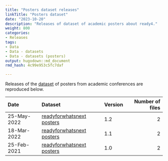 ```yaml
---
title: "Posters dataset releases"
linkTitle: "Posters dataset"
date: "2023-10-20"
description: "Releases of dataset of academic posters about ready4."
weight: 800
categories: 
- Releases
tags: 
- Data
- Data - datasets
- Data - datasets (posters)
output: hugodown::md_document
rmd_hash: 4c99e953c5fc7daf

---
```


Releases of the [dataset](/docs/model/datasets/) of posters from academic conferences are reproduced below.

<html>


<body>






<div id="header">




</div>


<table class="table table-striped" style="margin-left: auto; margin-right: auto;">
<thead>
<tr>
<th style="text-align:left;">
Date
</th>
<th style="text-align:left;">
Dataset
</th>
<th style="text-align:left;">
Version
</th>
<th style="text-align:right;">
Number of files
</th>
</tr>
</thead>
<tbody>
<tr>
<td style="text-align:left;">
25-May-2022
</td>
<td style="text-align:left;">
<a href="https://doi.org/https://doi.org/10.7910/DVN/QBZFQV" style="     ">readyforwhatsnext
posters</a>
</td>
<td style="text-align:left;">
1.2
</td>
<td style="text-align:right;">
2
</td>
</tr>
<tr>
<td style="text-align:left;">
18-Mar-2022
</td>
<td style="text-align:left;">
<a href="https://doi.org/https://doi.org/10.7910/DVN/QBZFQV" style="     ">readyforwhatsnext
posters</a>
</td>
<td style="text-align:left;">
1.1
</td>
<td style="text-align:right;">
2
</td>
</tr>
<tr>
<td style="text-align:left;">
25-Feb-2021
</td>
<td style="text-align:left;">
<a href="https://doi.org/https://doi.org/10.7910/DVN/QBZFQV" style="     ">readyforwhatsnext
posters</a>
</td>
<td style="text-align:left;">
1.0
</td>
<td style="text-align:right;">
2
</td>
</tr>
</tbody>
</table>





<script>

// add bootstrap table styles to pandoc tables
function bootstrapStylePandocTables() {
  $('tr.odd').parent('tbody').parent('table').addClass('table table-condensed');
}
$(document).ready(function () {
  bootstrapStylePandocTables();
});


</script>

<!-- tabsets -->

<script>
$(document).ready(function () {
  window.buildTabsets("TOC");
});

$(document).ready(function () {
  $('.tabset-dropdown > .nav-tabs > li').click(function () {
    $(this).parent().toggleClass('nav-tabs-open');
  });
});
</script>

<!-- code folding -->


<!-- dynamically load mathjax for compatibility with self-contained -->
<script>
  (function () {
    var script = document.createElement("script");
    script.type = "text/javascript";
    script.src  = "https://mathjax.rstudio.com/latest/MathJax.js?config=TeX-AMS-MML_HTMLorMML";
    document.getElementsByTagName("head")[0].appendChild(script);
  })();
</script>

</body>
</html>

